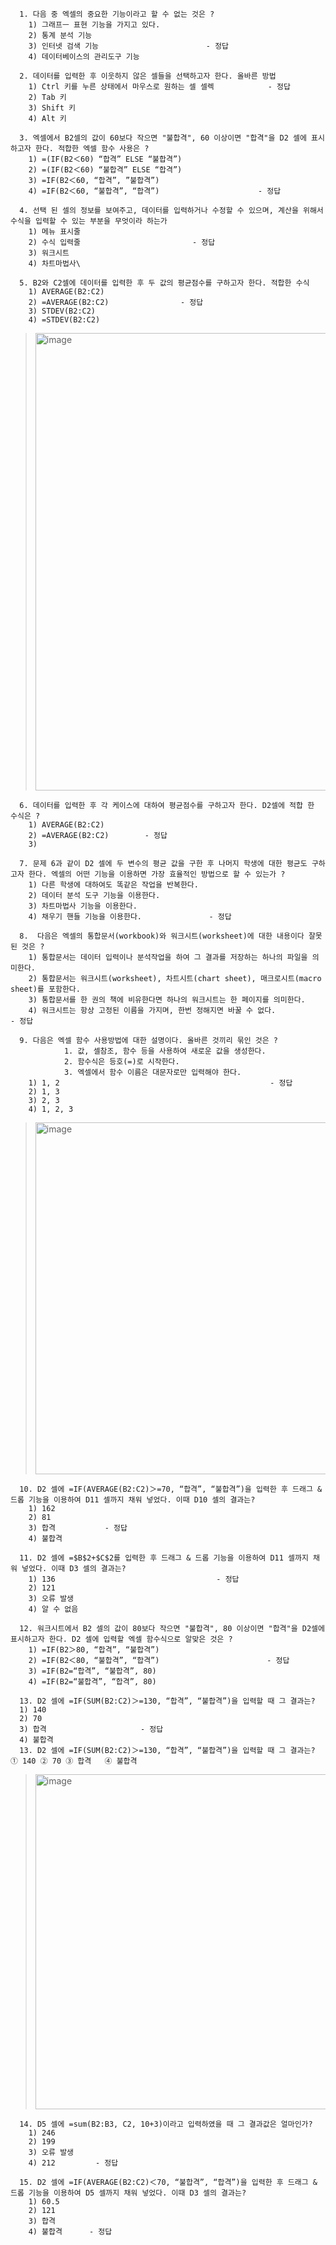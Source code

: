 ```
  1. 다음 중 엑셀의 중요한 기능이라고 할 수 없는 것은 ?
    1) 그래프ㅡ 표현 기능을 가지고 있다.
    2) 통계 분석 기능
    3) 인터넷 검색 기능                        - 정답
    4) 데이터베이스의 관리도구 기능
```

```
  2. 데이터를 입력한 후 이웃하지 않은 셀들을 선택하고자 한다. 올바른 방법
    1) Ctrl 키를 누른 상태에서 마우스로 원하는 셀 셀렉            - 정답
    2) Tab 키
    3) Shift 키
    4) Alt 키
```

```
  3. 엑셀에서 B2셀의 값이 60보다 작으면 "불합격", 60 이상이면 "합격"을 D2 셀에 표시하고자 한다. 적합한 엑셀 함수 사용은 ?
    1) =(IF(B2＜60) “합격” ELSE “불합격”)  
    2) =(IF(B2＜60) “불합격” ELSE “합격”)  
    3) =IF(B2＜60, “합격”, ”불합격”)   
    4) =IF(B2＜60, “불합격”, “합격”)                      - 정답
```

```
  4. 선택 된 셀의 정보를 보여주고, 데이터를 입력하거나 수정할 수 있으며, 계산을 위해서 수식을 입력할 수 있는 부분을 무엇이라 하는가
    1) 메뉴 표시줄
    2) 수식 입력줄                         - 정답
    3) 워크시트
    4) 차트마법사\
```

```
  5. B2와 C2셀에 데이터를 입력한 후 두 값의 평균점수를 구하고자 한다. 적합한 수식
    1) AVERAGE(B2:C2) 
    2) =AVERAGE(B2:C2)                - 정답
    3) STDEV(B2:C2)  
    4) =STDEV(B2:C2)
```

> <img width="732" alt="image" src="https://user-images.githubusercontent.com/17442343/171453842-183be0f6-e7e7-46c4-88bd-cc540d1c049b.png">


```
  6. 데이터를 입력한 후 각 케이스에 대하여 평균점수를 구하고자 한다. D2셀에 적합 한 수식은 ?
    1) AVERAGE(B2:C2)
    2) =AVERAGE(B2:C2)        - 정답
    3) 
```

```
  7. 문제 6과 같이 D2 셀에 두 변수의 평균 값을 구한 후 나머지 학생에 대한 평균도 구하고자 한다. 엑셀의 어떤 기능을 이용하면 가장 효율적인 방법으로 할 수 있는가 ?
    1) 다른 학생에 대하여도 똑같은 작업을 반복한다.
    2) 데이터 분석 도구 기능을 이용한다.
    3) 차트마법사 기능을 이용한다.
    4) 채우기 핸들 기능을 이용한다.               - 정답
```

```
  8.  다음은 엑셀의 통합문서(workbook)와 워크시트(worksheet)에 대한 내용이다 잘못된 것은 ?
    1) 통합문서는 데이터 입력이나 분석작업을 하여 그 결과를 저장하는 하나의 파일을 의미한다.
    2) 통합문서는 워크시트(worksheet), 차트시트(chart sheet), 매크로시트(macro sheet)를 포함한다. 
    3) 통합문서를 한 권의 책에 비유한다면 하나의 워크시트는 한 페이지를 의미한다.
    4) 워크시트는 항상 고정된 이름을 가지며, 한번 정해지면 바꿀 수 없다.                                 - 정답
```

```
  9. 다음은 엑셀 함수 사용방법에 대한 설명이다. 올바른 것끼리 묶인 것은 ?
            1. 값, 셀참조, 함수 등을 사용하여 새로운 값을 생성한다.
            2. 함수식은 등호(=)로 시작한다.
            3. 엑셀에서 함수 이름은 대문자로만 입력해야 한다.
    1) 1, 2                                               - 정답
    2) 1, 3
    3) 2, 3
    4) 1, 2, 3
```

> <img width="563" alt="image" src="https://user-images.githubusercontent.com/17442343/171454884-2356867e-2fa0-4180-b092-fd6841f10218.png">

```
  10. D2 셀에 =IF(AVERAGE(B2:C2)＞=70, “합격”, “불합격”)을 입력한 후 드래그 & 드롭 기능을 이용하여 D11 셀까지 채워 넣었다. 이때 D10 셀의 결과는? 
    1) 162
    2) 81
    3) 합격           - 정답
    4) 불합격
```

```
  11. D2 셀에 =$B$2+$C$2를 입력한 후 드래그 & 드롭 기능을 이용하여 D11 셀까지 채워 넣었다. 이때 D3 셀의 결과는? 
    1) 136                                    - 정답
    2) 121
    3) 오류 발생
    4) 알 수 없음
```

```
  12. 워크시트에서 B2 셀의 값이 80보다 작으면 "불합격", 80 이상이면 "합격"을 D2셀에 표시하고자 한다. D2 셀에 입력할 엑셀 함수식으로 알맞은 것은 ?
    1) =IF(B2＞80, “합격”, “불합격”) 
    2) =IF(B2＜80, “불합격”, “합격”)                        - 정답
    3) =IF(B2=“합격”, “불합격”, 80) 
    4) =IF(B2=“불합격”, “합격”, 80)
```

```
  13. D2 셀에 =IF(SUM(B2:C2)＞=130, “합격”, “불합격”)을 입력할 때 그 결과는? 
  1) 140 
  2) 70 
  3) 합격                     - 정답
  4) 불합격
  13. D2 셀에 =IF(SUM(B2:C2)＞=130, “합격”, “불합격”)을 입력할 때 그 결과는? ① 140 ② 70 ③ 합격   ④ 불합격
```

> <img width="536" alt="image" src="https://user-images.githubusercontent.com/17442343/171455716-706f5a38-5391-40a2-a4d1-978ff14cc415.png">

```
  14. D5 셀에 =sum(B2:B3, C2, 10+3)이라고 입력하였을 때 그 결과값은 얼마인가? 
    1) 246 
    2) 199 
    3) 오류 발생 
    4) 212         - 정답
```

```
  15. D2 셀에 =IF(AVERAGE(B2:C2)＜70, “불합격”, “합격”)을 입력한 후 드래그 & 드롭 기능을 이용하여 D5 셀까지 채워 넣었다. 이때 D3 셀의 결과는?
    1) 60.5 
    2) 121 
    3) 합격   
    4) 불합격      - 정답
```



